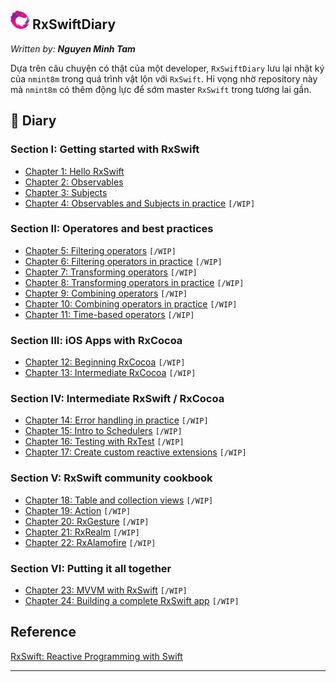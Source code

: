 ## <img src="./Document/Image/img-rx.png" height ="30"> RxSwiftDiary

*Written by: __Nguyen Minh Tam__*

Dựa trên câu chuyện có thật của một developer, `RxSwiftDiary` lưu lại nhật ký của `nmint8m` trong quá trình vật lộn với `RxSwift`. Hi vọng nhờ repository này mà `nmint8m` có thêm động lực để sớm master `RxSwift` trong tương lai gần.

## 📝 Diary

### Section I: Getting started with RxSwift

- [Chapter 1: Hello RxSwift][Chapter 1]
- [Chapter 2: Observables][Chapter 2]
- [Chapter 3: Subjects][Chapter 3]
- [Chapter 4: Observables and Subjects in practice][Chapter 4] `[/WIP]`

### Section II: Operatores and best practices

- [Chapter 5: Filtering operators][Chapter 5] `[/WIP]`
- [Chapter 6: Filtering operators in practice][Chapter 6] `[/WIP]`
- [Chapter 7: Transforming operators][Chapter 7] `[/WIP]`
- [Chapter 8: Transforming operators in practice][Chapter 8] `[/WIP]`
- [Chapter 9: Combining operators][Chapter 9] `[/WIP]`
- [Chapter 10: Combining operators in practice][Chapter 10] `[/WIP]`
- [Chapter 11: Time-based operators][Chapter 11] `[/WIP]`

### Section III: iOS Apps with RxCocoa

- [Chapter 12: Beginning RxCocoa]() `[/WIP]`
- [Chapter 13: Intermediate RxCocoa]() `[/WIP]`

### Section IV: Intermediate RxSwift / RxCocoa

- [Chapter 14: Error handling in practice]() `[/WIP]`
- [Chapter 15: Intro to Schedulers]() `[/WIP]`
- [Chapter 16: Testing with RxTest]() `[/WIP]`
- [Chapter 17: Create custom reactive extensions]() `[/WIP]`

### Section V: RxSwift community cookbook

- [Chapter 18: Table and collection views]() `[/WIP]`
- [Chapter 19: Action]() `[/WIP]`
- [Chapter 20: RxGesture]() `[/WIP]`
- [Chapter 21: RxRealm]() `[/WIP]`
- [Chapter 22: RxAlamofire]() `[/WIP]`

### Section VI: Putting it all together

- [Chapter 23: MVVM with RxSwift]() `[/WIP]`
- [Chapter 24: Building a complete RxSwift app]() `[/WIP]`

## Reference

[RxSwift: Reactive Programming with Swift][Reference 1] 

---

[RxSwift Logo]: ./Document/Image/img-rx.png=50x "RxSwift Logo"

[Chapter 1]: ./Section1-Chapter1.md "Hello RxSwift"
[Chapter 2]: ./Section1-Chapter2.md "Observables"
[Chapter 3]: ./Section1-Chapter3.md "Subjects"
[Chapter 4]: ./Section1-Chapter4.md "Observables and Subjects in practice"
[Chapter 5]: ./Section2-Chapter5.md "Filtering operators"
[Chapter 6]: ./Section2-Chapter6.md "Filtering operators in practice"
[Chapter 7]: ./Section2-Chapter7.md "Transforming operators"
[Chapter 8]: ./Section2-Chapter8.md "Transforming operators in practice"
[Chapter 9]: ./Section2-Chapter9.md "Combining operators"
[Chapter 10]: ./Section2-Chapter10.md "Combining operators in practice"
[Chapter 11]: ./Section2-Chapter11.md "Time-based operators"

[Reference 1]: https://store.raywenderlich.com/products/rxswift "RxSwift: Reactive Programming with Swift"